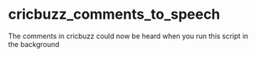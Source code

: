 # cricbuzz_comments_to_speech
The comments in cricbuzz could now be heard when you run this script in the background
